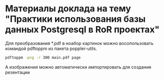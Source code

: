 # Материалы доклада на тему "Практики использования базы данных Postgresql в RoR проектах"

Для преобразования *.pdf в ноабор картинок можно восопользовать командой pdftoppm из пакета poppler-utils.
```bash
pdftoppm -png -r 300 main.pdf page
```

А изображения можно автоматически импортировать для создания резентации
